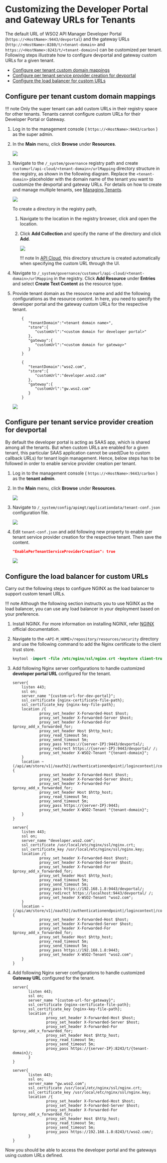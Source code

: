 # Customizing the Developer Portal and Gateway URLs for Tenants

The default URL of WSO2 API Manager Developer Portal (`https://<HostName>:9443/devportal`) and the gateway URLs (`http://<HostName>:8280/t/<tenant-domain>` and `https://<HostName>:8243/t/<tenant-domain>`) can be customized per tenant. Following steps illustrate how to configure devportal and gateway custom URLs for a given tenant.

-   [Configure per tenant custom domain mappings](#configure-per-tenant-custom-domain-mappings)
-   [Configure per tenant service provider creation for devportal](#configure-per-tenant-service-provider-creation-for-devportal)
-   [Configure the load balancer for custom URLs](#configure-the-load-balancer-for-custom-urls)

## Configure per tenant custom domain mappings

!!! note
    Only the super tenant can add custom URLs in their registry space for other tenants. Tenants cannot configure custom URLs for their Developer Portal or Gateway.

1.  Log in to the management console ( `https://<HostName>:9443/carbon` ) as the super admin.

2.  In the **Main** menu, click **Browse** under **Resources**.

    ![]({{base_path}}/assets/img/develop/customizations/browse-registry.png)

3.  Navigate to the `/_system/governance` registry path and create `customurl/api-cloud/<tenant-domain>/urlMapping` directory structure in the registry, as shown in the following diagram. Replace the `<tenant-domain>` placeholder with the domain name of the tenant you want to customize the devportal and gateway URLs. For details on how to create and manage multiple tenants, see [Managing Tenants]({{base_path}}/administer/multitenancy/managing-tenants).

    ![]({{base_path}}/assets/img/develop/customizations/mapping-file-directory-structure.png)

    To create a directory in the registry path,

    1.  Navigate to the location in the registry browser, click and open the location.

    2.  Click **Add Collection** and specify the name of the directory and click **Add**.
    
        ![]({{base_path}}/assets/img/develop/customizations/browse-registry.png)

        !!! note
            In [API Cloud](https://docs.wso2.com/display/APICloud/Customize+Cloud+URLs), this directory structure is created automatically when specifying the custom URL through the UI.

4.  Navigate to `/_system/governance/customurl/api-cloud/<tenant-domain>/urlMapping` in the registry. Click **Add Resource** under **Entries** and select **Create Text Content** as the resource type.

5.  Provide tenant domain as the resource name and add the following configurations as the resource content. In here, you need to specify the developer portal and the gateway custom URLs for the respective tenant.

    ``` tab="Format"
        {
           "tenantDomain":"<tenant domain name>",
           "store":{
              "customUrl":"<custom domain for developer portal>"
           },
           "gateway":{
              "customUrl":"<custom domain for gateway>"
           }
        }
    ``` 

    ``` tab="Example"
        {
           "tenantDomain":"wso2.com",
           "store":{
              "customUrl":"developer.wso2.com"
           },
           "gateway":{
              "customUrl":"gw.wso2.com"
           }
        }
    ```

    ![]({{base_path}}/assets/img/develop/customizations/create-mapping-file.png)

## Configure per tenant service provider creation for devportal

By default the developer portal is acting as SAAS app, which is shared among all the tenants. But when custom URLs are enabled for a given tenant, this particular SAAS application cannot be used(Due to custom callback URLs) for tenant login management. Hence, below steps has to be followed in order to enable service provider creation per tenant.

1.  Log in to the management console ( `https://<HostName>:9443/carbon` ) as the **tenant admin**.

2.  In the **Main** menu, click **Browse** under **Resources**.

    ![]({{base_path}}/assets/img/develop/customizations/browse-registry.png)

3.  Navigate to `/_system/config/apimgt/applicationdata/tenant-conf.json` configuration file.

    ![]({{base_path}}/assets/img/develop/customizations/tenant-conf.png )

4.  Edit `tenant-conf.json` and add following new property to enable per tenant service provider creation for the respective tenant. Then save the content.

    ```json
    "EnablePerTenantServiceProviderCreation": true
    ```

    ![]({{base_path}}/assets/img/develop/customizations/per-tenant-sp-creation-config.png )

## Configure the load balancer for custom URLs

Carry out the following steps to configure NGINX as the load balancer to support custom tenant URLs.

!!! note
    Although the following section instructs you to use NGINX as the load balancer, you can use any load balancer in your deployment based on your preference.

1.  Install NGINX. For more information on installing NGINX, refer [NGINX](https://nginx.org/en/) official documentation.

2.  Navigate to the `<API-M_HOME>/repository/resources/security` directory and use the following command to add the Nginx certificate to the client trust store.

    ```java
    keytool -import -file /etc/nginx/ssl/nginx.crt -keystore client-truststore.jks -storepass wso2carbon -alias wso2carbon2
    ```

3.  Add following Nginx server configurations to handle customized **developer portal URL** configured for the tenant.

    ```tab="Format"
    server{
        listen 443;
        ssl on;
        server_name "{custom-url-for-dev-portal}";
        ssl_certificate {nginx-certificate-file-path};
        ssl_certificate_key {nginx-key-file-path};
        location /{
                proxy_set_header X-Forwarded-Host $host;
                proxy_set_header X-Forwarded-Server $host;
                proxy_set_header X-Forwarded-For $proxy_add_x_forwarded_for;
                proxy_set_header Host $http_host;
                proxy_read_timeout 5m;
                proxy_send_timeout 5m;
                proxy_pass https://{server-IP}:9443/devportal/;
                proxy_redirect https://{server-IP}:9443/devportal/ /;
                proxy_set_header X-WSO2-Tenant "{tenant-domain}";
        }
        location ~ (/api/am/store/v1|/oauth2|/authenticationendpoint|/logincontext|/commonauth) {
                proxy_set_header X-Forwarded-Host $host;
                proxy_set_header X-Forwarded-Server $host;
                proxy_set_header X-Forwarded-For $proxy_add_x_forwarded_for;
                proxy_set_header Host $http_host;
                proxy_read_timeout 5m;
                proxy_send_timeout 5m;
                proxy_pass https://{server-IP}:9443;
                proxy_set_header X-WSO2-Tenant "{tenant-domain}";
        }
    }
    ```

    ```tab="Example"
    server{
        listen 443;
        ssl on;
        server_name "developer.wso2.com";
        ssl_certificate /usr/local/etc/nginx/ssl/nginx.crt;
        ssl_certificate_key /usr/local/etc/nginx/ssl/nginx.key;
        location /{
                proxy_set_header X-Forwarded-Host $host;
                proxy_set_header X-Forwarded-Server $host;
                proxy_set_header X-Forwarded-For $proxy_add_x_forwarded_for;
                proxy_set_header Host $http_host;
                proxy_read_timeout 5m;
                proxy_send_timeout 5m;
                proxy_pass https://192.168.1.8:9443/devportal/;
                proxy_redirect https://localhost:9443/devportal/ /;
                proxy_set_header X-WSO2-Tenant "wso2.com";
        }
        location ~ (/api/am/store/v1|/oauth2|/authenticationendpoint|/logincontext|/commonauth|/oidc) {
                proxy_set_header X-Forwarded-Host $host;
                proxy_set_header X-Forwarded-Server $host;
                proxy_set_header X-Forwarded-For $proxy_add_x_forwarded_for;
                proxy_set_header Host $http_host;
                proxy_read_timeout 5m;
                proxy_send_timeout 5m;
                proxy_pass https://192.168.1.8:9443;
                proxy_set_header X-WSO2-Tenant "wso2.com";
        }
    }
    ```

4.  Add following Nginx server configurations to handle customized **Gateway URL** configured for the tenant.

    ```tab="Format"
    server{
           listen 443;
           ssl on;
           server_name "{custom-url-for-gateway}";
           ssl_certificate {nginx-certificate-file-path};
           ssl_certificate_key {nginx-key-file-path};
           location /{
                   proxy_set_header X-Forwarded-Host $host;
                   proxy_set_header X-Forwarded-Server $host;
                   proxy_set_header X-Forwarded-For $proxy_add_x_forwarded_for;
                   proxy_set_header Host $http_host;
                   proxy_read_timeout 5m;
                   proxy_send_timeout 5m;
                   proxy_pass https://{server-IP}:8243/t/{tenant-domain}/;
           }
    }
    ```

    ```tab="Example"
    server{
           listen 443;
           ssl on;
           server_name "gw.wso2.com";
           ssl_certificate /usr/local/etc/nginx/ssl/nginx.crt;
           ssl_certificate_key /usr/local/etc/nginx/ssl/nginx.key;
           location /{
                   proxy_set_header X-Forwarded-Host $host;
                   proxy_set_header X-Forwarded-Server $host;
                   proxy_set_header X-Forwarded-For $proxy_add_x_forwarded_for;
                   proxy_set_header Host $http_host;
                   proxy_read_timeout 5m;
                   proxy_send_timeout 5m;
                   proxy_pass https://192.168.1.8:8243/t/wso2.com/;
           }
    }
    ```

Now you should be able to access the developer portal and the gateways using custom URLs defined.
